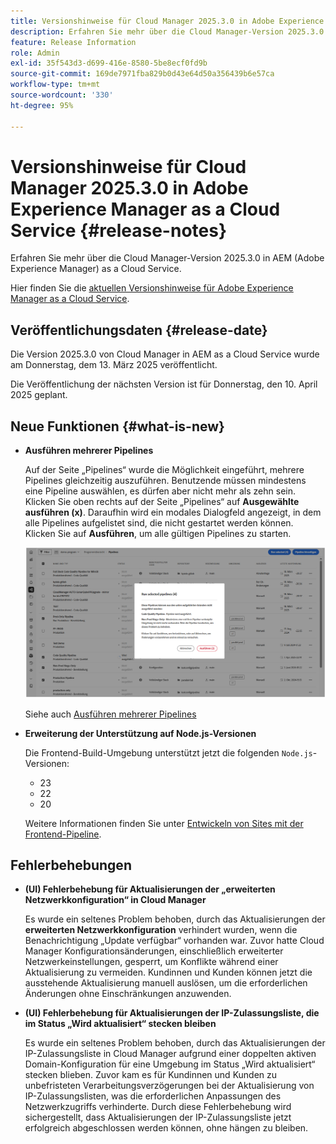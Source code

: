 ```yaml
---
title: Versionshinweise für Cloud Manager 2025.3.0 in Adobe Experience Manager as a Cloud Service
description: Erfahren Sie mehr über die Cloud Manager-Version 2025.3.0 in AEM as a Cloud Service.
feature: Release Information
role: Admin
exl-id: 35f543d3-d699-416e-8580-5be8ecf0fd9b
source-git-commit: 169de7971fba829b0d43e64d50a356439b6e57ca
workflow-type: tm+mt
source-wordcount: '330'
ht-degree: 95%

---
```


# Versionshinweise für Cloud Manager 2025.3.0 in Adobe Experience Manager as a Cloud Service {#release-notes}

<!-- https://wiki.corp.adobe.com/display/DMSArchitecture/Cloud+Manager+2025.03.0+Release -->

Erfahren Sie mehr über die Cloud Manager-Version 2025.3.0 in AEM (Adobe Experience Manager) as a Cloud Service.


Hier finden Sie die [aktuellen Versionshinweise für Adobe Experience Manager as a Cloud Service](/help/release-notes/release-notes-cloud/release-notes-current.md).

## Veröffentlichungsdaten {#release-date}

Die Version 2025.3.0 von Cloud Manager in AEM as a Cloud Service wurde am Donnerstag, dem 13. März 2025 veröffentlicht.

Die Veröffentlichung der nächsten Version ist für Donnerstag, den 10. April 2025 geplant.

## Neue Funktionen {#what-is-new}

* **Ausführen mehrerer Pipelines**

  Auf der Seite „Pipelines“ wurde die Möglichkeit eingeführt, mehrere Pipelines gleichzeitig auszuführen. Benutzende müssen mindestens eine Pipeline auswählen, es dürfen aber nicht mehr als zehn sein. Klicken Sie oben rechts auf der Seite „Pipelines“ auf **Ausgewählte ausführen (x)**. Daraufhin wird ein modales Dialogfeld angezeigt, in dem alle Pipelines aufgelistet sind, die nicht gestartet werden können. Klicken Sie auf **Ausführen**, um alle gültigen Pipelines zu starten.

  ![Dialogfeld „Ausgewählte Pipelines ausführen“](/help/implementing/cloud-manager/release-notes/assets/run-selected-pipelines.png)

  Siehe auch [Ausführen mehrerer Pipelines](/help/implementing/cloud-manager/configuring-pipelines/managing-pipelines.md#run-multiple-pipelines)

* **Erweiterung der Unterstützung auf Node.js-Versionen**

  Die Frontend-Build-Umgebung unterstützt jetzt die folgenden `Node.js`-Versionen:

   * 23
   * 22
   * 20

  Weitere Informationen finden Sie unter [Entwickeln von Sites mit der Frontend-Pipeline](/help/implementing/developing/introduction/developing-with-front-end-pipelines.md#node-versions). <!-- CMGR-65307 -->

<!--
## Private beta program {#private-beta-program}

Be a part of Cloud Manager's private beta program and have a chance to test upcoming features. -->


## Fehlerbehebungen

* **(UI) Fehlerbehebung für Aktualisierungen der „erweiterten Netzwerkkonfiguration“ in Cloud Manager**

  Es wurde ein seltenes Problem behoben, durch das Aktualisierungen der **erweiterten Netzwerkkonfiguration** verhindert wurden, wenn die Benachrichtigung „Update verfügbar“ vorhanden war. Zuvor hatte Cloud Manager Konfigurationsänderungen, einschließlich erweiterter Netzwerkeinstellungen, gesperrt, um Konflikte während einer Aktualisierung zu vermeiden. Kundinnen und Kunden können jetzt die ausstehende Aktualisierung manuell auslösen, um die erforderlichen Änderungen ohne Einschränkungen anzuwenden. <!-- CMGR-65913 and CMGR-65788 -->

* **(UI) Fehlerbehebung für Aktualisierungen der IP-Zulassungsliste, die im Status „Wird aktualisiert“ stecken bleiben**

  Es wurde ein seltenes Problem behoben, durch das Aktualisierungen der IP-Zulassungsliste in Cloud Manager aufgrund einer doppelten aktiven Domain-Konfiguration für eine Umgebung im Status „Wird aktualisiert“ stecken blieben. Zuvor kam es für Kundinnen und Kunden zu unbefristeten Verarbeitungsverzögerungen bei der Aktualisierung von IP-Zulassungslisten, was die erforderlichen Anpassungen des Netzwerkzugriffs verhinderte. Durch diese Fehlerbehebung wird sichergestellt, dass Aktualisierungen der IP-Zulassungsliste jetzt erfolgreich abgeschlossen werden können, ohne hängen zu bleiben. <!-- CMGR-65786 -->




<!-- ## Known issues {#known-issues} -->
